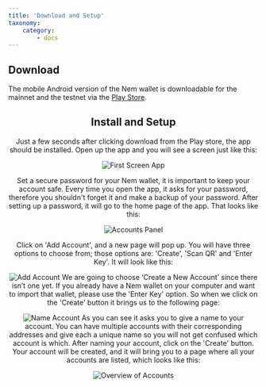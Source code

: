 ```yaml
---
title: 'Download and Setup'
taxonomy:
    category:
        - docs
---
```


## Download  
The mobile Android version of the Nem wallet is downloadable for the mainnet and the testnet via the [Play Store](https://play.google.com/store/apps/details?id=org.nem.nac.mainnet&hl=en).<center>


## Install and Setup
Just a few seconds after clicking download from the Play store, the app should be installed. Open up the app and you will see a screen just like this:  

![First Screen App](/content/images/2016/11/photo_2016-11-05_10-17-26--Copy-.jpg)

Set a secure password for your Nem wallet, it is important to keep your account safe. Every time you open the app, it asks for your password, therefore you shouldn't forget it and make a backup of your password. After setting up a password, it will go to the home page of the app. That looks like this:  

![Accounts Panel](/content/images/2016/11/photo_2016-11-05_10-17-35--Copy-.jpg)

Click on 'Add Account', and a new page will pop up. You will have three options to choose from; those options are: 'Create', 'Scan QR' and 'Enter Key'. It will look like this:

![Add Account](/content/images/2016/11/photo_2016-11-05_10-17-30--Copy-.jpg)
We are going to choose ‘Create a New Account’ since there isn’t one yet. If you already have a Nem wallet on your computer and want to import that wallet, please use the 'Enter Key' option. So when we click on the 'Create' button it brings us to the following page:

![Name Account](/content/images/2016/11/photo_2016-11-05_10-57-56--Copy-.jpg)
As you can see it asks you to give a name to your account. You can have multiple accounts with their corresponding addresses and give each a unique name so you will not get confused which account is which. After naming your account, click on the 'Create' button. Your account will be created, and it will bring you to a page where all your accounts are listed, which looks like this:

![Overview of Accounts](/content/images/2016/11/photo_2016-11-05_11-18-49--Copy-.jpg)